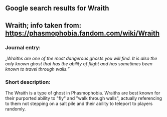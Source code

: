 ## Google search results for Wraith
## Wraith; info taken from: https://phasmophobia.fandom.com/wiki/Wraith
### Journal entry:
*„Wraiths are one of the most dangerous ghosts you will find. It is also the only known ghost that has the ability of flight and has sometimes been known to travel through walls.”*

### Short description:
The Wraith is a type of ghost in Phasmophobia. Wraiths are best known for their purported ability to "fly" and "walk through walls", actually referencing to them not stepping on a salt pile and their ability to teleport to players randomly.